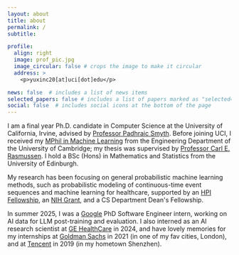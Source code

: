```yaml
---
layout: about
title: about
permalink: /
subtitle: 

profile:
  align: right
  image: prof_pic.jpg
  image_circular: false # crops the image to make it circular
  address: >
    <p>yuxinc20[at]uci[dot]edu</p>

news: false  # includes a list of news items
selected_papers: false # includes a list of papers marked as "selected={true}"
social: false  # includes social icons at the bottom of the page
---
```


I am a final year Ph.D. candidate in Computer Science at the University of California, Irvine, advised by [Professor Padhraic Smyth](https://www.ics.uci.edu/~smyth/). Before joining UCI, I received my [MPhil in Machine Learning](https://www.mlmi.eng.cam.ac.uk/) from the Engineering Department of the University of Cambridge; my thesis was supervised by [Professor Carl E. Rasmussen](https://mlg.eng.cam.ac.uk/carl/). I hold a BSc (Hons) in Mathematics and Statistics from the University of Edinburgh.

My research has been focusing on general probabilistic machine learning methods, such as probabilistic modeling of continuous-time event sequences and machine learning for healthcare, supported by an [HPI Fellowship](https://hpi.ics.uci.edu/students/), an [NIH Grant](https://www.ics.uci.edu/community/news/view_news?id=2090), and a CS Department Dean's Fellowship.

In summer 2025, I was a [Google](www.google.com) PhD Software Engineer intern, working on AI data for LLM post-training and evaluation. I also interned as an AI research scientist at [GE HealthCare](https://www.gehealthcare.com/) in 2024, and have lovely memories for my internships at [Goldman Sachs](https://www.goldmansachs.com/) in 2021 (in one of my fav cities, London), and at [Tencent](https://www.tencent.com/) in 2019 (in my hometown Shenzhen).